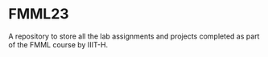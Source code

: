 # FMML23
A repository to store all the lab assignments and projects completed as part of the FMML course by IIIT-H.
